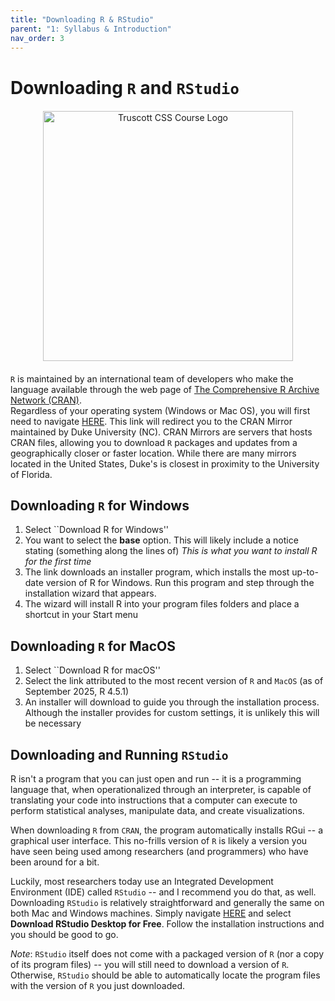 ```yaml
---
title: "Downloading R & RStudio"
parent: "1: Syllabus & Introduction"
nav_order: 3
---
```



# Downloading <code>R</code> and <code>RStudio</code>


<div style="text-align: center; margin-bottom: 20px; margin-top: 20px;">
  <img src="{{ site.baseurl }}/assets/images/R_logo.png" alt="Truscott CSS Course Logo" width="400"/>
</div>

<code>R</code> is maintained by an international team of developers who make the language available through the web page of <a href="https://cran.r-project.org/">The Comprehensive R Archive Network (CRAN)</a>. 
<br>
Regardless of your operating system (Windows or Mac OS), you will first need to navigate <a href= "https://archive.linux.duke.edu/cran/">HERE</a>. This link will redirect you to the CRAN Mirror maintained by Duke University (NC). CRAN Mirrors are servers that hosts CRAN files, allowing you to download <code>R</code> packages and updates from a geographically closer or faster location. While there are many mirrors located in the United States, Duke's is closest in proximity to the University of Florida.

## Downloading <code>R</code> for Windows

<ol>
<li> Select ``Download R for Windows'' </li>
<li> You want to select the <b>base</b> option. This will likely include a notice stating (something along the lines of) <i>This is what you want to install R for the first time</i></li>
<li> The link downloads an installer program, which installs the most up-to-date version of R for Windows. Run this program and step through the installation wizard that appears. </li>
<li> The wizard will install R into your program files folders and place a shortcut in your Start menu </li>
</ol>

## Downloading <code>R</code> for MacOS


<ol>
<li> Select ``Download R for macOS'' </li>
<li> Select the link attributed to the most recent version of <code>R</code> and <code>MacOS</code> (as of September 2025,  R 4.5.1) </li>
<li> An installer will download to guide you through the installation process. Although the installer provides for custom settings, it is unlikely this will be necessary </li>
</ol>


## Downloading and Running <code>RStudio</code>

R isn't a program that you can just open and run -- it is a programming language that, when operationalized through an interpreter, is capable of translating your code into instructions that a computer can execute to perform statistical analyses, manipulate data, and create visualizations. 
<br>

When downloading <code>R</code> from <code>CRAN</code>, the program automatically installs RGui -- a graphical user interface. This no-frills version of <code>R</code> is likely a version you have seen being used among researchers (and programmers) who have been around for a bit. 
<br>

Luckily, most researchers today use an Integrated Development Environment (IDE) called <code>RStudio</code> -- and I recommend you do that, as well. Downloading <code>RStudio</code> is relatively straightforward and generally the same on both Mac and Windows machines. Simply navigate  <a href= "http://www.rstudio.com/ide">HERE</a> and select <b>Download RStudio Desktop for Free</b>. Follow the installation instructions and you should be good to go. 
<br>

<i>Note</i>: <code>RStudio</code> itself does not come with a packaged version of <code>R</code> (nor a copy of its program files) -- you will still need to download a version of <code>R</code>. Otherwise, <code>RStudio</code> should be able to automatically locate the program files with the version of <code>R</code> you just downloaded. 


